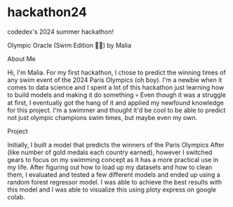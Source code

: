 # hackathon24
codedex's 2024 summer hackathon!

Olympic Oracle (Swim Edition 🏊‍♀️) by Malia

About Me

Hi, I'm Malia. For my first hackathon, I chose to predict the winning times of any swim event of the 2024 Paris Olympics (oh boy). I'm a newbie when it comes to data science and I spent a lot of this hackathon just learning how to build models and making it do something 💀 Even though it was a struggle at first, I eventually got the hang of it and applied my newfound knowledge for this project. I'm a swimmer and thought it'd be cool to be able to predict not just olympic champions swim times, but maybe even my own.

Project

Initially, I built a model that predicts the winners of the Paris Olympics After (like number of gold medals each country earned), however I switched gears to focus on my swimming concept as it has a more practical use in my life. After figuring out how to load up my datasets and how to clean them, I evaluated and tested a few different models and ended up using a random forest regressor model. I was able to achieve the best results with this model and I was able to visualize this using ploty express on google colab.

